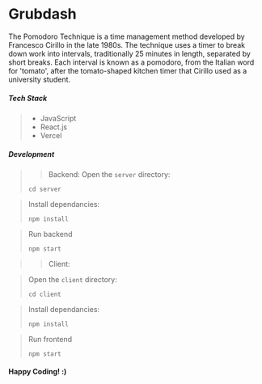 # Grubdash
The Pomodoro Technique is a time management method developed by Francesco Cirillo in the late 1980s.
The technique uses a timer to break down work into intervals, traditionally 25 minutes in length, separated by short breaks. Each interval is known as a pomodoro, from the Italian word for 'tomato', after the tomato-shaped kitchen timer that Cirillo used as a university student.

##### Tech Stack
> * JavaScript
> * React.js
> * Vercel



##### Development

> > Backend:
> Open the ```server``` directory:
>  ```
>  cd server  
>  ```

> Install dependancies:
>  ``` 
>  npm install
>  ```

> Run backend
>  ```
>  npm start
>  ```

>  > Client:

> Open the ```client``` directory:
>  ```
>  cd client 
>  ```

> Install dependancies:
>  ``` 
>  npm install
>  ```

> Run frontend
>  ```
>  npm start
>  ```


#### Happy Coding! :)

